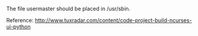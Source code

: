 The file usermaster should be placed in /usr/sbin.

Reference:
http://www.tuxradar.com/content/code-project-build-ncurses-ui-python 